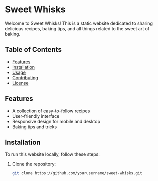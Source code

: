 # Sweet Whisks

Welcome to Sweet Whisks! This is a static website dedicated to sharing delicious recipes, baking tips, and all things related to the sweet art of baking.

## Table of Contents

- [Features](#features)
- [Installation](#installation)
- [Usage](#usage)
- [Contributing](#contributing)
- [License](#license)

## Features

- A collection of easy-to-follow recipes
- User-friendly interface
- Responsive design for mobile and desktop
- Baking tips and tricks

## Installation

To run this website locally, follow these steps:

1. Clone the repository:
   ```bash
   git clone https://github.com/yourusername/sweet-whisks.git

